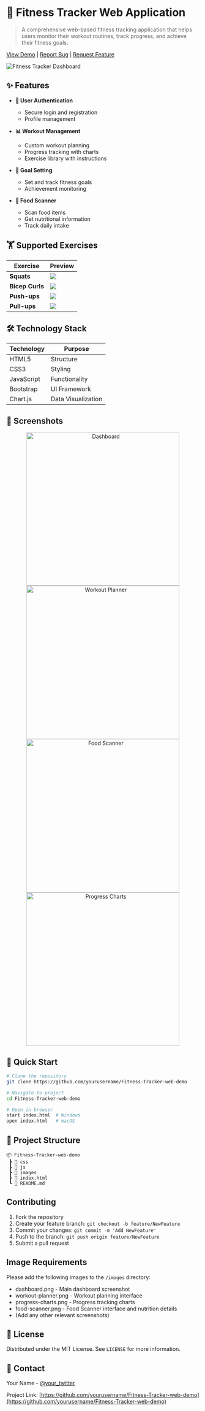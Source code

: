# 💪 Fitness Tracker Web Application

> A comprehensive web-based fitness tracking application that helps users monitor their workout routines, track progress, and achieve their fitness goals.

[View Demo](https://your-demo-link.com) | [Report Bug](https://github.com/yourusername/Fitness-Tracker-web-demo/issues) | [Request Feature](https://github.com/yourusername/Fitness-Tracker-web-demo/issues)

![Fitness Tracker Dashboard][dashboard-screenshot]

## ✨ Features

* **🔐 User Authentication**
  - Secure login and registration
  - Profile management
  
* **📊 Workout Management**
  - Custom workout planning
  - Progress tracking with charts
  - Exercise library with instructions
  
* **🎯 Goal Setting**
  - Set and track fitness goals
  - Achievement monitoring
  
* **📱 Food Scanner**
  - Scan food items
  - Get nutritional information
  - Track daily intake

## 🏋️ Supported Exercises

| Exercise      | Preview |
|---------------|---------|
| **Squats**     | ![](https://i.pinimg.com/originals/f9/db/a3/f9dba36451cab8b0b5be6d5ec9fd438a.gif) |
| **Bicep Curls**| ![](https://i.pinimg.com/originals/68/4d/50/684d50925eabbdf60f66d4bf7013c9ef.gif) |
| **Push-ups**   | ![](https://i.pinimg.com/originals/fd/bb/09/fdbb092b58863e5c86fdb8bb1411fcea.gif) |
| **Pull-ups**   | ![](https://tunturi.org/Blogs/2022/09-pull-up.gif) |

## 🛠️ Technology Stack

| Technology | Purpose |
|------------|---------|
| HTML5 | Structure |
| CSS3 | Styling |
| JavaScript | Functionality |
| Bootstrap | UI Framework |
| Chart.js | Data Visualization |

## 📸 Screenshots

<div align="center">
  <img src="./images/dashboard.png" alt="Dashboard" width="400"/>
  <img src="./images/workout-planner.png" alt="Workout Planner" width="400"/>
  <img src="./images/food-scanner.png" alt="Food Scanner" width="400"/>
  <img src="./images/progress-charts.png" alt="Progress Charts" width="400"/>
</div>

## 🚀 Quick Start

```bash
# Clone the repository
git clone https://github.com/yourusername/Fitness-Tracker-web-demo

# Navigate to project
cd Fitness-Tracker-web-demo

# Open in browser
start index.html  # Windows
open index.html   # macOS
```

## 📂 Project Structure

```
📦 Fitness-Tracker-web-demo
 ┣ 📂 css
 ┣ 📂 js
 ┣ 📂 images
 ┣ 📜 index.html
 ┗ 📜 README.md
```

## Contributing

1. Fork the repository
2. Create your feature branch: `git checkout -b feature/NewFeature`
3. Commit your changes: `git commit -m 'Add NewFeature'`
4. Push to the branch: `git push origin feature/NewFeature`
5. Submit a pull request

## Image Requirements

Please add the following images to the `/images` directory:
- dashboard.png - Main dashboard screenshot
- workout-planner.png - Workout planning interface
- progress-charts.png - Progress tracking charts
- food-scanner.png - Food Scanner interface and nutrition details
- (Add any other relevant screenshots)

## 📝 License

Distributed under the MIT License. See `LICENSE` for more information.

## 📧 Contact

Your Name - [@your_twitter](https://twitter.com/your_twitter)

Project Link: [https://github.com/yourusername/Fitness-Tracker-web-demo](https://github.com/yourusername/Fitness-Tracker-web-demo)

[dashboard-screenshot]: ./images/dashboard.png

